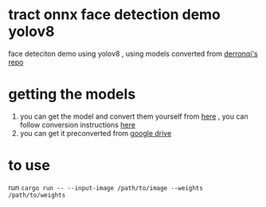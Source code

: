 # tract onnx face detection demo yolov8
face deteciton demo using yolov8 , using models converted from [derronqi's repo](https://github.com/derronqi/yolov8-face)

# getting the models
1. you can get the model and convert them yourself from [here](https://github.com/derronqi/yolov8-face) , you can follow conversion instructions [here](https://docs.ultralytics.com/integrations/onnx/)
2. you can get it preconverted from
[google drive](https://drive.google.com/file/d/1PYAG1ypAuwh_rDROaUF0OdLmBqOefBGL/view?usp=sharing)

# to use 
run `cargo run -- --input-image /path/to/image --weights /path/to/weights`
